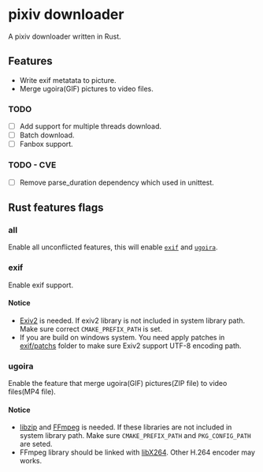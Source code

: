 # pixiv downloader
A pixiv downloader written in Rust.
## Features
* Write exif metatata to picture.
* Merge ugoira(GIF) pictures to video files.
### TODO
- [ ] Add support for multiple threads download.
- [ ] Batch download.
- [ ] Fanbox support.
### TODO - CVE
- [ ] Remove parse_duration dependency which used in unittest.
## Rust features flags
### all
Enable all unconflicted features, this will enable [`exif`](#exif) and [`ugoira`](#ugoira).
### exif
Enable exif support.  
#### Notice 
* [Exiv2](https://exiv2.org/) is needed. If exiv2 library is not included in system library path. Make sure correct `CMAKE_PREFIX_PATH` is set.
* If you are build on windows system. You need apply patches in [exif/patchs](exif/patchs) folder to make sure Exiv2 support UTF-8 encoding path.
### ugoira
Enable the feature that merge ugoira(GIF) pictures(ZIP file) to video files(MP4 file).
#### Notice
* [libzip](https://libzip.org/) and [FFmpeg](https://ffmpeg.org/) is needed. If these libraries are not included in system library path. Make sure `CMAKE_PREFIX_PATH` and `PKG_CONFIG_PATH` are seted.
* FFmpeg library should be linked with [libX264](https://www.videolan.org/developers/x264.html). Other H.264 encoder may works.
